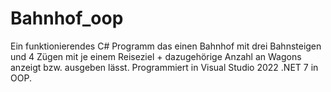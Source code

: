 # Bahnhof_oop

Ein funktionierendes C# Programm das einen Bahnhof mit drei Bahnsteigen und 4 Zügen mit je einem Reiseziel + dazugehörige Anzahl an Wagons anzeigt bzw. ausgeben lässt. 
Programmiert in Visual Studio 2022 .NET 7 in OOP. 
